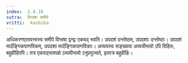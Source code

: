 ```yaml
---
index:  2.4.16
sutra:  विभाषा समीपे
vritti:  kashika 
---
```


अधिकरणएतावत्त्वस्य समीपे विभाषा द्वन्द्वः एकवद् भवति। उपदशं दन्तोष्ठम्, उपदशाः दन्तोष्ठाः। उपदशं मार्दङ्गिकपाणविकम्, उपदशा मार्दङ्गिकपाणविकाः। अव्ययस्य सङ्ख्यया अव्ययीभावो ऽपि विहितः, बहुव्रीहिरपि। तत्र एकवद्भावपक्षे ऽव्ययीभावो ऽनुप्रयुज्यते, इतरत्र बहुव्रीहिः।

